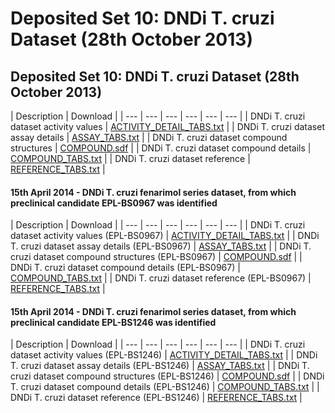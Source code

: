 # Deposited Set 10: DNDi T. cruzi Dataset \(28th October 2013\)

## Deposited Set 10: DNDi T. cruzi Dataset \(28th October 2013\)

| Description | Download |
| --- | --- | --- | --- | --- | --- |
| DNDi T. cruzi dataset activity values | [ACTIVITY\_DETAIL\_TABS.txt](ftp://ftp.ebi.ac.uk/pub/databases/chembl/ChEMBLNTD/set10_dndi_tc/ACTIVITY_DETAIL_TABS.txt) |
| DNDi T. cruzi dataset assay details | [ASSAY\_TABS.txt](ftp://ftp.ebi.ac.uk/pub/databases/chembl/ChEMBLNTD/set10_dndi_tc/ASSAY_TABS.txt) |
| DNDi T. cruzi dataset compound structures | [COMPOUND.sdf](ftp://ftp.ebi.ac.uk/pub/databases/chembl/ChEMBLNTD/set10_dndi_tc/COMPOUND.sdf) |
| DNDi T. cruzi dataset compound details | [COMPOUND\_TABS.txt](ftp://ftp.ebi.ac.uk/pub/databases/chembl/ChEMBLNTD/set10_dndi_tc/COMPOUND_TABS.txt) |
| DNDi T. cruzi dataset reference | [REFERENCE\_TABS.txt](ftp://ftp.ebi.ac.uk/pub/databases/chembl/ChEMBLNTD/set10_dndi_tc/REFERENCE_TABS.txt) |

#### 15th April 2014 - DNDi T. cruzi fenarimol series dataset, from which preclinical candidate EPL-BS0967 was identified

| Description | Download |
| --- | --- | --- | --- | --- | --- |
| DNDi T. cruzi dataset activity values \(EPL-BS0967\) | [ACTIVITY\_DETAIL\_TABS.txt](ftp://ftp.ebi.ac.uk/pub/databases/chembl/ChEMBLNTD/set10_dndi_tc_EPLBS0967/ACTIVITY_DETAIL_TABS.txt) |
| DNDi T. cruzi dataset assay details \(EPL-BS0967\) | [ASSAY\_TABS.txt](ftp://ftp.ebi.ac.uk/pub/databases/chembl/ChEMBLNTD/set10_dndi_tc_EPLBS0967/ASSAY_TABS.txt) |
| DNDi T. cruzi dataset compound structures \(EPL-BS0967\) | [COMPOUND.sdf](ftp://ftp.ebi.ac.uk/pub/databases/chembl/ChEMBLNTD/set10_dndi_tc_EPLBS0967/COMPOUND.sdf) |
| DNDi T. cruzi dataset compound details \(EPL-BS0967\) | [COMPOUND\_TABS.txt](ftp://ftp.ebi.ac.uk/pub/databases/chembl/ChEMBLNTD/set10_dndi_tc_EPLBS0967/COMPOUND_TABS.txt) |
| DNDi T. cruzi dataset reference \(EPL-BS0967\) | [REFERENCE\_TABS.txt](ftp://ftp.ebi.ac.uk/pub/databases/chembl/ChEMBLNTD/set10_dndi_tc_EPLBS0967/REFERENCE_TABS.txt) |

#### 15th April 2014 - DNDi T. cruzi fenarimol series dataset, from which preclinical candidate EPL-BS1246 was identified

| Description | Download |
| --- | --- | --- | --- | --- | --- |
| DNDi T. cruzi dataset activity values \(EPL-BS1246\) | [ACTIVITY\_DETAIL\_TABS.txt](ftp://ftp.ebi.ac.uk/pub/databases/chembl/ChEMBLNTD/set10_dndi_tc_EPLBS1246/ACTIVITY_DETAIL_TABS.txt) |
| DNDi T. cruzi dataset assay details \(EPL-BS1246\) | [ASSAY\_TABS.txt](ftp://ftp.ebi.ac.uk/pub/databases/chembl/ChEMBLNTD/set10_dndi_tc_EPLBS1246/ASSAY_TABS.txt) |
| DNDi T. cruzi dataset compound structures \(EPL-BS1246\) | [COMPOUND.sdf](ftp://ftp.ebi.ac.uk/pub/databases/chembl/ChEMBLNTD/set10_dndi_tc_EPLBS1246/COMPOUND.sdf) |
| DNDi T. cruzi dataset compound details \(EPL-BS1246\) | [COMPOUND\_TABS.txt](ftp://ftp.ebi.ac.uk/pub/databases/chembl/ChEMBLNTD/set10_dndi_tc_EPLBS1246/COMPOUND_TABS.txt) |
| DNDi T. cruzi dataset reference \(EPL-BS1246\) | [REFERENCE\_TABS.txt](ftp://ftp.ebi.ac.uk/pub/databases/chembl/ChEMBLNTD/set10_dndi_tc_EPLBS1246/REFERENCE_TABS.txt) |

